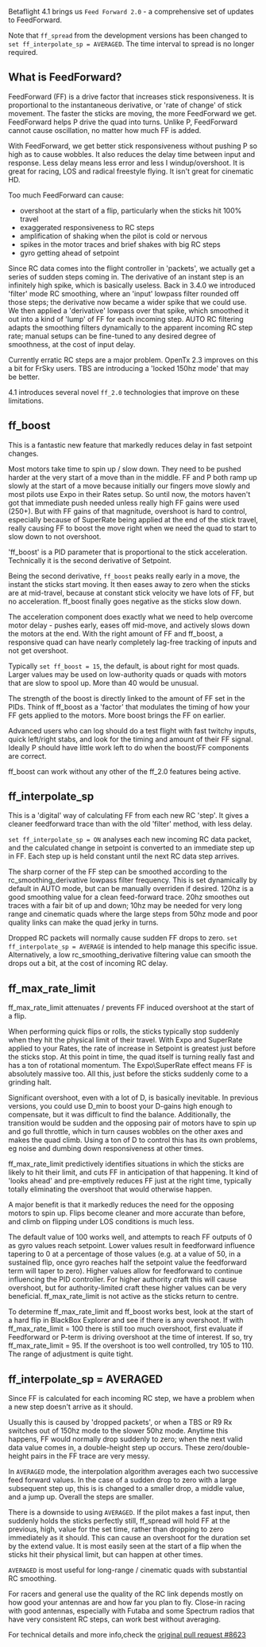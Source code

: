 Betaflight 4.1 brings us `Feed Forward 2.0` - a comprehensive set of updates to FeedForward.

Note that `ff_spread` from the development versions has been changed to `set ff_interpolate_sp = AVERAGED`. The time interval to spread is no longer required.

## What is FeedForward?

FeedForward (FF) is a drive factor that increases stick responsiveness. It is proportional to the instantaneous derivative, or 'rate of change' of stick movement. The faster the sticks are moving, the more FeedForward we get. FeedForward helps P drive the quad into turns. Unlike P, FeedForward cannot cause oscillation, no matter how much FF is added.

With FeedForward, we get better stick responsiveness without pushing P so high as to cause wobbles. It also reduces the delay time between input and response. Less delay means less error and less I windup/overshoot. It is great for racing, LOS and radical freestyle flying. It isn't great for cinematic HD.

Too much FeedForward can cause:

- overshoot at the start of a flip, particularly when the sticks hit 100% travel
- exaggerated responsiveness to RC steps
- amplification of shaking when the pilot is cold or nervous
- spikes in the motor traces and brief shakes with big RC steps
- gyro getting ahead of setpoint

Since RC data comes into the flight controller in 'packets', we actually get a series of sudden steps coming in. The derivative of an instant step is an infinitely high spike, which is basically useless. Back in 3.4.0 we introduced 'filter' mode RC smoothing, where an 'input' lowpass filter rounded off those steps; the derivative now became a wider spike that we could use. We then applied a 'derivative' lowpass over that spike, which smoothed it out into a kind of 'lump' of FF for each incoming step. AUTO RC filtering adapts the smoothing filters dynamically to the apparent incoming RC step rate; manual setups can be fine-tuned to any desired degree of smoothness, at the cost of input delay.

Currently erratic RC steps are a major problem. OpenTx 2.3 improves on this a bit for FrSky users. TBS are introducing a 'locked 150hz mode' that may be better.

4.1 introduces several novel `ff_2.0` technologies that improve on these limitations.

## ff_boost

This is a fantastic new feature that markedly reduces delay in fast setpoint changes.

Most motors take time to spin up / slow down. They need to be pushed harder at the very start of a move than in the middle. FF and P both ramp up slowly at the start of a move because initially our fingers move slowly and most pilots use Expo in their Rates setup. So until now, the motors haven't got that immediate push needed unless really high FF gains were used (250+). But with FF gains of that magnitude, overshoot is hard to control, especially because of SuperRate being applied at the end of the stick travel, really causing FF to boost the move right when we need the quad to start to slow down to not overshoot.

'ff_boost' is a PID parameter that is proportional to the stick acceleration. Technically it is the second derivative of Setpoint.

Being the second derivative, `ff_boost` peaks really early in a move, the instant the sticks start moving. It then eases away to zero when the sticks are at mid-travel, because at constant stick velocity we have lots of FF, but no acceleration. ff_boost finally goes negative as the sticks slow down.

The acceleration component does exactly what we need to help overcome motor delay - pushes early, eases off mid-move, and actively slows down the motors at the end. With the right amount of FF and ff_boost, a responsive quad can have nearly completely lag-free tracking of inputs and not get overshoot.

Typically `set ff_boost = 15`, the default, is about right for most quads. Larger values may be used on low-authority quads or quads with motors that are slow to spool up. More than 40 would be unusual.

The strength of the boost is directly linked to the amount of FF set in the PIDs. Think of ff_boost as a 'factor' that modulates the timing of how your FF gets applied to the motors. More boost brings the FF on earlier.

Advanced users who can log should do a test flight with fast twitchy inputs, quick left/right stabs, and look for the timing and amount of their FF signal. Ideally P should have little work left to do when the boost/FF components are correct.

ff_boost can work without any other of the ff_2.0 features being active.

## ff_interpolate_sp

This is a 'digital' way of calculating FF from each new RC 'step'. It gives a cleaner feedforward trace than with the old 'filter' method, with less delay.

`set ff_interpolate_sp = ON` analyses each new incoming RC data packet, and the calculated change in setpoint is converted to an immediate step up in FF. Each step up is held constant until the next RC data step arrives.

The sharp corner of the FF step can be smoothed according to the rc_smoothing_derivative lowpass filter frequency. This is set dynamically by default in AUTO mode, but can be manually overriden if desired. 120hz is a good smoothing value for a clean feed-forward trace. 20hz smoothes out traces with a fair bit of up and down; 10hz may be needed for very long range and cinematic quads where the large steps from 50hz mode and poor quality links can make the quad jerky in turns.

Dropped RC packets will normally cause sudden FF drops to zero. `set ff_interpolate_sp = AVERAGE` is intended to help manage this specific issue. Alternatively, a low rc_smoothing_derivative filtering value can smooth the drops out a bit, at the cost of incoming RC delay.

## ff_max_rate_limit

ff_max_rate_limit attenuates / prevents FF induced overshoot at the start of a flip.

When performing quick flips or rolls, the sticks typically stop suddenly when they hit the physical limit of their travel. With Expo and SuperRate applied to your Rates, the rate of increase in Setpoint is greatest just before the sticks stop. At this point in time, the quad itself is turning really fast and has a ton of rotational momentum. The Expo\SuperRate effect means FF is absolutely massive too. All this, just before the sticks suddenly come to a grinding halt.

Significant overshoot, even with a lot of D, is basically inevitable. In previous versions, you could use D_min to boost your D-gains high enough to compensate, but it was difficult to find the balance. Additionally, the transition would be sudden and the opposing pair of motors have to spin up and go full throttle, which in turn causes wobbles on the other axes and makes the quad climb. Using a ton of D to control this has its own problems, eg noise and dumbing down responsiveness at other times.

ff_max_rate_limit predictively identifies situations in which the sticks are likely to hit their limit, and cuts FF in anticipation of that happening. It kind of 'looks ahead' and pre-emptively reduces FF just at the right time, typically totally eliminating the overshoot that would otherwise happen.

A major benefit is that it markedly reduces the need for the opposing motors to spin up. Flips become cleaner and more accurate than before, and climb on flipping under LOS conditions is much less.

The default value of 100 works well, and attempts to reach FF outputs of 0 as gyro values reach setpoint.
Lower values result in feedforward influence tapering to 0 at a percentage of those values (e.g. at a value of 50, in a sustained flip, once gyro reaches half the setpoint value the feedforward term will taper to zero). Higher values allow for feedforward to continue influencing the PID controller. For higher authority craft this will cause overshoot, but for authority-limited craft these higher values can be very beneficial.
ff_max_rate_limit is not active as the sticks return to centre.

To determine ff_max_rate_limit and ff_boost works best, look at the start of a hard flip in BlackBox Explorer and see if there is any overshoot. If with ff_max_rate_limit = 100 there is still too much overshoot, first evaluate if Feedforward or P-term is driving overshoot at the time of interest. If so, try ff_max_rate_limit = 95. If the overshoot is too well controlled, try 105 to 110. The range of adjustment is quite tight.

## ff_interpolate_sp = AVERAGED

Since FF is calculated for each incoming RC step, we have a problem when a new step doesn't arrive as it should.

Usually this is caused by 'dropped packets', or when a TBS or R9 Rx switches out of 150hz mode to the slower 50hz mode. Anytime this happens, FF would normally drop suddenly to zero; when the next valid data value comes in, a double-height step up occurs. These zero/double-height pairs in the FF trace are very messy.

In `AVERAGED` mode, the interpolation algorithm averages each two successive feed forward values. In the case of a sudden drop to zero with a large subsequent step up, this is is changed to a smaller drop, a middle value, and a jump up. Overall the steps are smaller.

There is a downside to using `AVERAGED`. If the pilot makes a fast input, then suddenly holds the sticks perfectly still, ff_spread will hold FF at the previous, high, value for the set time, rather than dropping to zero immediately as it should. This can cause an overshoot for the duration set by the extend value. It is most easily seen at the start of a flip when the sticks hit their physical limit, but can happen at other times.

`AVERAGED` is most useful for long-range / cinematic quads with substantial RC smoothing.

For racers and general use the quality of the RC link depends mostly on how good your antennas are and how far you plan to fly. Close-in racing with good antennas, especially with Futaba and some Spectrum radios that have very consistent RC steps, can work best without averaging.

For technical details and more info,check the [original pull request #8623](https://github.com/betaflight/betaflight/pull/8623)
